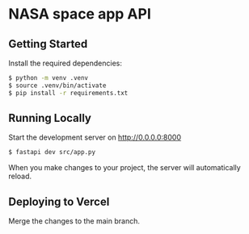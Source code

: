 # NASA space app API

## Getting Started

Install the required dependencies:

```bash
$ python -m venv .venv
$ source .venv/bin/activate
$ pip install -r requirements.txt
```

## Running Locally

Start the development server on http://0.0.0.0:8000

```bash
$ fastapi dev src/app.py
```

When you make changes to your project, the server will automatically reload.

## Deploying to Vercel

Merge the changes to the main branch.

